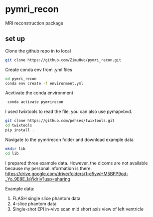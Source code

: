 # pymri_recon

MRI reconstruction package


## set up
Clone the github repo in to local 
```bash
git clone https://github.com/ZimuHuo/pymri_recon.git
```
Create conda env from .yml files 
```bash
cd pymri_recon
conda env create -f environment.yml
```
Acvtivate the conda environment
```bash
 conda activate pymrirecon
```
I used twixtools to read the file, you can also use pymapvbvd. 
```bash
git clone https://github.com/pehses/twixtools.git
cd twixtools
pip install .
```

Navigate to the pymrirecon folder and download example data
```bash
mkdir lib
cd lib
```

I prepared three example data. However, the dicoms are not available because my personal information is there.
https://drive.google.com/drive/folders/1-e5ywHM5BFP9od-_Yo_9E8E_1aYidrIy?usp=sharing

Example data: 
1. FLASH single slice phantom data 
2. 4-slice phantom data
3. Single-shot EPI in-vivo scan mid short axis view of left ventricle
